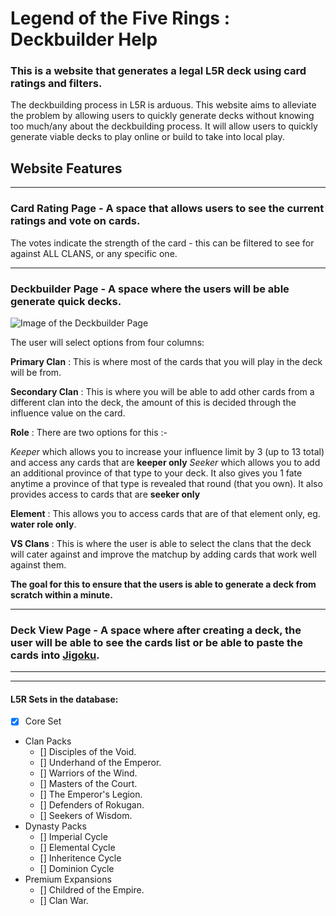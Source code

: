 # **L**egend of the **Five** **R**ings : Deckbuilder Help

### This is a website that generates a legal L5R deck using card ratings and filters.

The deckbuilding process in L5R is arduous. This website aims to alleviate the problem by allowing users to quickly generate decks without knowing too much/any about the deckbuilding process. It will allow users to quickly generate viable decks to play online or build to take into local play.

## Website Features

---

### **Card Rating Page** - A space that allows users to see the current ratings and vote on cards.
 The votes indicate the strength of the card - this can be filtered to see for against ALL CLANS, or any specific one.

---

### **Deckbuilder Page** - A space where the users will be able generate quick decks.

![Image of the Deckbuilder Page](https://i.ibb.co/58sP2nQ/deckbuilder-Page.png)

The user will select options from four columns:

**Primary Clan** : This is where most of the cards that you will play in the deck will be from.

**Secondary Clan** : This is where you will be able to add other cards from a different clan into the deck, the amount of this is decided through the influence value on the card.

**Role** : There are two options for this :- 

*Keeper* which allows you to increase your influence limit by 3 (up to 13 total) and access any cards that are **keeper only**
*Seeker* which allows you to add an additional province of that type to your deck. It also gives you 1 fate anytime a province of that type is revealed that round (that you own). It also provides access to cards that are **seeker only**

**Element** : This allows you to access cards that are of that element only, eg. **water role only**.

**VS Clans** : This is where the user is able to select the clans that the deck will cater against and improve the matchup by adding cards that work well against them.

 **The goal for this to ensure that the users is able to generate a deck from scratch within a minute.**

---

### **Deck View Page** - A space where after creating a deck, the user will be able to see the cards list or be able to paste the cards into [Jigoku](https://jigoku.online/decks).


---



<!-- Task List-->
---
#### L5R Sets in the database:
* [x] Core Set
*  Clan Packs
    * [] Disciples of the Void.
    * [] Underhand of the Emperor.
    * [] Warriors of the Wind.
    * [] Masters of the Court.
    * [] The Emperor's Legion.
    * [] Defenders of Rokugan.
    * [] Seekers of Wisdom.
* Dynasty Packs
    * [] Imperial Cycle
    * [] Elemental Cycle
    * [] Inheritence Cycle
    * [] Dominion Cycle
* Premium Expansions
    * [] Childred of the Empire.
    * [] Clan War.
    